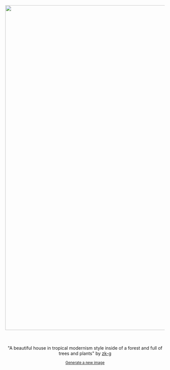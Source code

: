 
<div align="center">
  <a href="https://raw.githubusercontent.com/zk-g/zk-g/main/images/29.png"><img src="https://raw.githubusercontent.com/zk-g/zk-g/main/images/29.png" width="1024px"></a>
  <br>
  <br>
  <br>
  <p class="has-text-grey">"A beautiful house in tropical modernism style inside of a forest and full of trees and plants" by <a href="https://github.com/zk-g" target="_blank">zk-g</a></p>
  <sup><a href="https://github.com/zk-g/zk-g/issues/new/choose">Generate a new image</a></sup>
</div>
